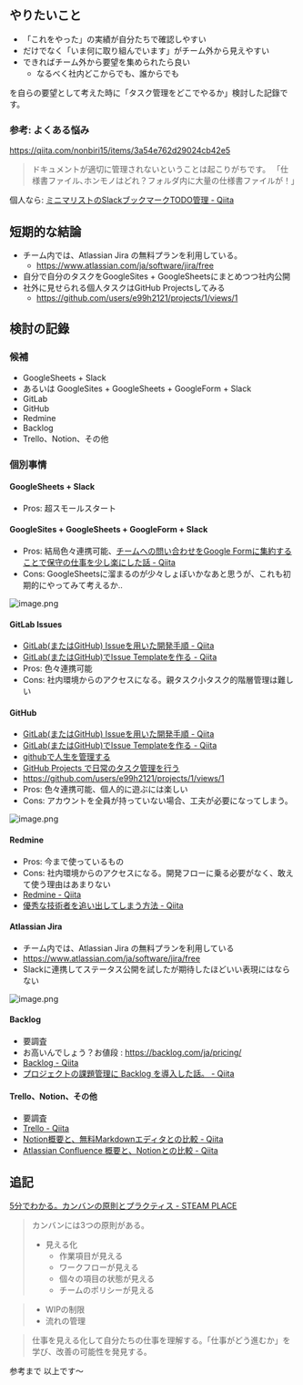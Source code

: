 ## やりたいこと

- 「これをやった」の実績が自分たちで確認しやすい
- だけでなく「いま何に取り組んでいます」がチーム外から見えやすい
- できればチーム外から要望を集められたら良い
    - なるべく社内どこからでも、誰からでも

を自らの要望として考えた時に「タスク管理をどこでやるか」検討した記錄です。


### 参考: よくある悩み

https://qiita.com/nonbiri15/items/3a54e762d29024cb42e5
> ドキュメントが適切に管理されないということは起こりがちです。
「仕様書ファイル､ホンモノはどれ？フォルダ内に大量の仕様書ファイルが！」

個人なら: [ミニマリストのSlackブックマークTODO管理 - Qiita](https://qiita.com/e99h2121/items/98793a5fc84df7424925)


## 短期的な結論

- チーム内では、Atlassian Jira の無料プランを利用している。
    - https://www.atlassian.com/ja/software/jira/free
- 自分で自分のタスクをGoogleSites + GoogleSheetsにまとめつつ社内公開
- 社外に見せられる個人タスクはGitHub Projectsしてみる
    - https://github.com/users/e99h2121/projects/1/views/1


## 検討の記錄

### 候補

- GoogleSheets + Slack
- あるいは GoogleSites + GoogleSheets + GoogleForm + Slack
- GitLab
- GitHub
- Redmine
- Backlog
- Trello、Notion、その他

### 個別事情

#### GoogleSheets + Slack

- Pros: 超スモールスタート

#### GoogleSites + GoogleSheets + GoogleForm + Slack

- Pros: 結局色々連携可能、[チームへの問い合わせをGoogle Formに集約することで保守の仕事を少し楽にした話 - Qiita](https://qiita.com/mnmay/items/1e174c9854b60a44a185)
- Cons: GoogleSheetsに溜まるのが少々しょぼいかなあと思うが、これも初期的にやってみて考えるか..

![image.png](https://qiita-image-store.s3.ap-northeast-1.amazonaws.com/0/93824/fb318a67-7403-1c94-266c-e7cdd81cc15e.png)


#### GitLab Issues

- [GitLab(またはGitHub) Issueを用いた開発手順 - Qiita](https://qiita.com/e99h2121/items/00c2c9619feccdff81d3)
- [GitLab(またはGitHub)でIssue Templateを作る - Qiita](https://qiita.com/e99h2121/items/2690103fce58cdbdc714)
- Pros: 色々連携可能
- Cons: 社内環境からのアクセスになる。親タスク小タスク的階層管理は難しい

#### GitHub

- [GitLab(またはGitHub) Issueを用いた開発手順 - Qiita](https://qiita.com/e99h2121/items/00c2c9619feccdff81d3)
- [GitLab(またはGitHub)でIssue Templateを作る - Qiita](https://qiita.com/e99h2121/items/2690103fce58cdbdc714)
- [githubで人生を管理する](https://zenn.dev/hand_dot/articles/85c9640b7dcc66) 
- [GitHub Projects で日常のタスク管理を行う](https://zenn.dev/t4t5u0/articles/f3aeb3895fd1fb) 
- https://github.com/users/e99h2121/projects/1/views/1
- Pros: 色々連携可能、個人的に遊ぶには楽しい
- Cons: アカウントを全員が持っていない場合、工夫が必要になってしまう。

![image.png](https://qiita-image-store.s3.ap-northeast-1.amazonaws.com/0/93824/15877a08-b2c4-e1bb-014e-70f3183a5ce3.png)


#### Redmine

- Pros: 今まで使っているもの
- Cons: 社内環境からのアクセスになる。開発フローに乗る必要がなく、敢えて使う理由はあまりない
- [Redmine - Qiita](https://qiita.com/tags/redmine)
- [優秀な技術者を追い出してしまう方法 - Qiita](https://qiita.com/nonbiri15/items/961543c6460432289a02#%E3%83%9E%E3%83%8D%E3%82%B8%E3%83%A3%E3%83%BC%E3%81%AE%E3%81%BF%E3%81%AA%E3%81%95%E3%82%93%E3%81%B8%E3%81%AE%E5%89%8D%E6%9B%B8%E3%81%8D)

#### Atlassian Jira

- チーム内では、Atlassian Jira の無料プランを利用している
- https://www.atlassian.com/ja/software/jira/free
- Slackに連携してステータス公開を試したが期待したほどいい表現にはならない
 
![image.png](https://qiita-image-store.s3.ap-northeast-1.amazonaws.com/0/93824/2eaf23a9-3fb5-a073-d5f3-25a15c5c7812.png)


#### Backlog

- 要調査
- お高いんでしょう？お値段 : https://backlog.com/ja/pricing/
- [Backlog - Qiita](https://qiita.com/tags/backlog)
- [プロジェクトの課題管理に Backlog を導入した話。 - Qiita](https://qiita.com/marie_khr/items/94c48a0d9fd04a07ffa6)

#### Trello、Notion、その他

- 要調査
- [Trello - Qiita](https://qiita.com/tags/trello)
- [Notion概要と、無料Markdownエディタとの比較 - Qiita](https://qiita.com/e99h2121/items/727041904ea41d02b26c)
- [Atlassian Confluence 概要と、Notionとの比較 - Qiita](https://qiita.com/e99h2121/items/cd4d354fc7bbe528a063)

## 追記

[5分でわかる。カンバンの原則とプラクティス - STEAM PLACE](https://steam.place/entry/2020/06/03/135718)
> カンバンには3つの原則がある。
> - 見える化
>      - 作業項目が見える
>      - ワークフローが見える
>      - 個々の項目の状態が見える
>      - チームのポリシーが見える

> - WIPの制限
> - 流れの管理

> 仕事を見える化して自分たちの仕事を理解する。「仕事がどう進むか」を学び、改善の可能性を発見する。



参考まで
以上です～
